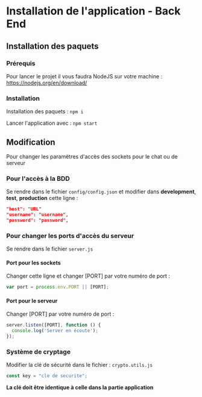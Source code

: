 # Installation de l'application - Back End



## Installation des paquets

### Prérequis

Pour lancer le projet il vous faudra NodeJS sur votre machine : 
https://nodejs.org/en/download/



### Installation

Installation des paquets : `npm i`

Lancer l'application avec : `npm start`



## Modification

Pour changer les paramètres d'accès des sockets pour le chat ou de serveur



### Pour l'accès à la BDD

Se rendre dans le fichier `config/config.json` et modifier dans **development**, **test**, **production** cette ligne :

```json
"host": "URL"
"username": "username",
"password": "password",
```



### Pour changer les ports d'accès du serveur
Se rendre dans le fichier `server.js` 



#### Port pour les sockets

Changer cette ligne et changer [PORT] par votre numéro de port :

```js
var port = process.env.PORT || [PORT];
```



#### Port pour le serveur

Changer [PORT] par votre numéro de port :

```javascript
server.listen([PORT], function () {
  console.log('Server en écoute');
});
```

### Système de cryptage

Modifier la clé de sécurité dans le fichier : `crypto.utils.js`

```javascript
const key = "cle de securite";
```

**La clé doit être identique à celle dans la partie application**